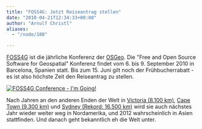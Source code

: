 ```yaml
---
title: "FOSS4G: Jetzt Reiseantrag stellen"
date: "2010-04-21T12:34:33+00:00"
author: "Arnulf Christl"
aliases:
  - "/node/108"

---
```


<p><a href="http://2010.foss4g.org/" title="Free and Open Source Software for Geospatial 2010">FOSS4G</a> ist die jährliche Konferenz der <a href="http://www.osgeo.org" title="Open Source Geospatial Foundation">OSGeo</a>. Die &quot;Free and Open Source Software for Geospatial&quot; Konferenz findet vom 6. bis 9. September 2010 in Barcelona, Spanien statt. Bis zum 15. Juni gilt noch der Frühbucherrabatt - es ist also höchste Zeit den Reiseantrag zu stellen. <a href="http://2010.foss4g.org"> </a></p>
<p><a href="http://2010.foss4g.org"> </a></p>
<p><a href="http://2010.foss4g.org"> <img alt="FOSS4G Conference - I'm Going!" src="/news/images/2010-04-21-Foss4g2010_logo_145x90_going.jpg" /></a></p>
<p>Nach Jahren an den anderen Enden der Welt in <a href="http://2007.foss4g.org/" title="Free and Open Source Software for Geospatial 2007"> Victoria (8.100 km)</a>, <a href="http://2008.foss4g.org/" title="Free and Open Source Software for Geospatial 2008">Cape Town (9.300 km)</a> und <a href="http://2009.foss4g.org/" title="Free and Open Source Software for Geospatial 2009"> Sydney (Rekord: 16.500 km)</a> wird sie auch nächstes Jahr wieder weiter weg in Nordamerika, und 2012 wahrscheinlich in Asien stattfinden. Und danach geht bekanntlich eh die Welt unter.</p>
